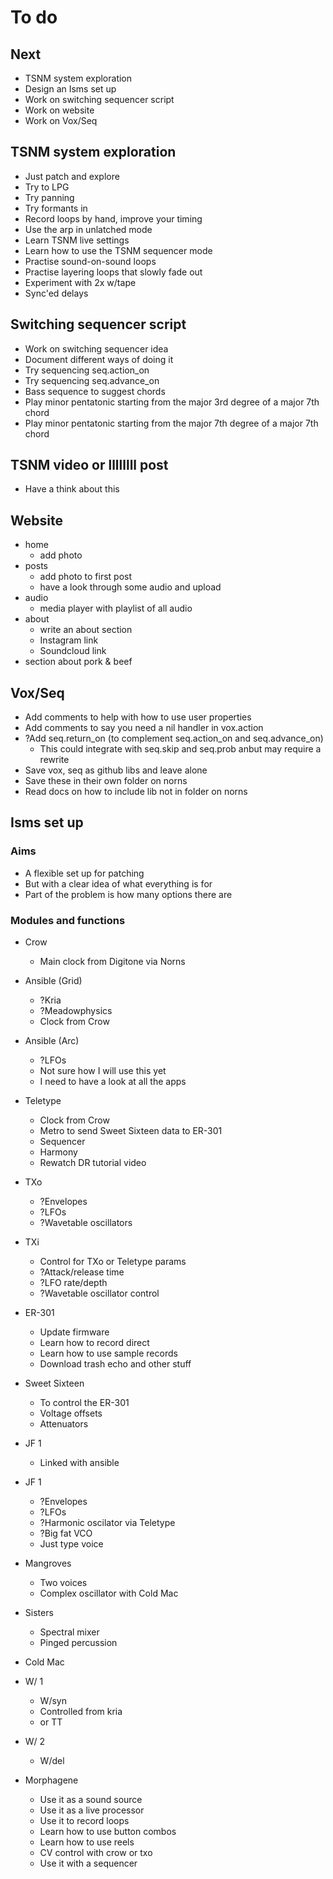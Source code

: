 # To do

## Next
- TSNM system exploration
- Design an Isms set up
- Work on switching sequencer script
- Work on website
- Work on Vox/Seq

## TSNM system exploration
- Just patch and explore
- Try to LPG
- Try panning
- Try formants in 
- Record loops by hand, improve your timing
- Use the arp in unlatched mode
- Learn TSNM live settings
- Learn how to use the TSNM sequencer mode
- Practise sound-on-sound loops
- Practise layering loops that slowly fade out
- Experiment with 2x w/tape
- Sync'ed delays

## Switching sequencer script
- Work on switching sequencer idea
- Document different ways of doing it
- Try sequencing seq.action_on
- Try sequencing seq.advance_on
- Bass sequence to suggest chords
- Play minor pentatonic starting from the major 3rd degree of a major 7th chord
- Play minor pentatonic starting from the major 7th degree of a major 7th chord

## TSNM video or llllllll post
- Have a think about this

## Website
- home
  - add photo
- posts
  - add photo to first post
  - have a look through some audio and upload
- audio
  - media player with playlist of all audio
- about
  - write an about section
  - Instagram link
  - Soundcloud link
- section about pork & beef

## Vox/Seq
- Add comments to help with how to use user properties
- Add comments to say you need a nil handler in vox.action
- ?Add seq.return_on (to complement seq.action_on and seq.advance_on)
  - This could integrate with seq.skip and seq.prob anbut may require a rewrite
- Save vox, seq as github libs and leave alone
- Save these in their own folder on norns
- Read docs on how to include lib not in folder on norns

## Isms set up
### Aims
- A flexible set up for patching
- But with a clear idea of what everything is for
- Part of the problem is how many options there are

### Modules and functions
- Crow
  - Main clock from Digitone via Norns

- Ansible (Grid)
  - ?Kria
  - ?Meadowphysics
  - Clock from Crow

- Ansible (Arc)
  - ?LFOs
  - Not sure how I will use this yet
  - I need to have a look at all the apps

- Teletype
  - Clock from Crow
  - Metro to send Sweet Sixteen data to ER-301
  - Sequencer
  - Harmony
  - Rewatch DR tutorial video

- TXo
  - ?Envelopes
  - ?LFOs
  - ?Wavetable oscillators

- TXi
  - Control for TXo or Teletype params
  - ?Attack/release time
  - ?LFO rate/depth
  - ?Wavetable oscillator control

- ER-301
  - Update firmware
  - Learn how to record direct
  - Learn how to use sample records
  - Download trash echo and other stuff

- Sweet Sixteen
  - To control the ER-301
  - Voltage offsets
  - Attenuators

- JF 1
  - Linked with ansible

- JF 1
  - ?Envelopes
  - ?LFOs
  - ?Harmonic oscilator via Teletype
  - ?Big fat VCO
  - Just type voice

- Mangroves
  - Two voices
  - Complex oscillator with Cold Mac

- Sisters
  - Spectral mixer
  - Pinged percussion

- Cold Mac

- W/ 1
  - W/syn
  - Controlled from kria
  - or TT

- W/ 2
  - W/del

- Morphagene
  - Use it as a sound source
  - Use it as a live processor
  - Use it to record loops
  - Learn how to use button combos
  - Learn how to use reels
  - CV control with crow or txo
  - Use it with a sequencer